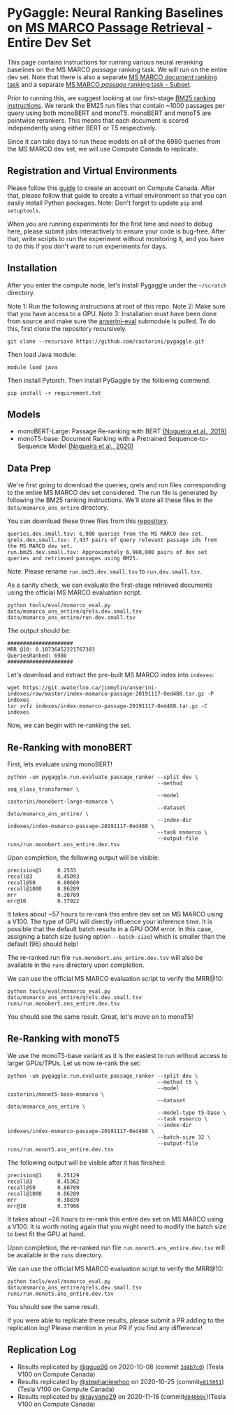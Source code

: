 # PyGaggle: Neural Ranking Baselines on [MS MARCO Passage Retrieval](https://github.com/microsoft/MSMARCO-Passage-Ranking) - Entire Dev Set

This page contains instructions for running various neural reranking baselines on the MS MARCO *passage* ranking task. We will run on the entire dev set. 
Note that there is also a separate [MS MARCO *document* ranking task](https://github.com/castorini/anserini/blob/master/docs/experiments-msmarco-doc.md) and a separate [MS MARCO *passage* ranking task - Subset](https://github.com/castorini/anserini/blob/master/docs/experiments-msmarco-passage-subset.md).

Prior to running this, we suggest looking at our first-stage [BM25 ranking instructions](https://github.com/castorini/anserini/blob/master/docs/experiments-msmarco-passage.md).
We rerank the BM25 run files that contain ~1000 passages per query using both monoBERT and monoT5.
monoBERT and monoT5 are pointwise rerankers. This means that each document is scored independently using either BERT or T5 respectively.

Since it can take days to run these models on all of the 6980 queries from the MS MARCO dev set, we will use Compute Canada to replicate.

## Registration and Virtual Environments

Please follow this [guide](https://github.com/castorini/onboarding/blob/master/docs/cc-guide.md) to create an account on Compute Canada.
After that, please follow that guide to create a virtual environment so that you can easily install Python packages.
Note: Don't forget to update `pip` and `setuptools`.

When you are running experiments for the first time and need to debug here, please submit jobs interactively to ensure your code is bug-free.
After that, write scripts to run the experiment without monitoring it, and you have to do this if you don't want to run experiments for days. 

## Installation

After you enter the compute node, let's install Pygaggle under the `~/scratch` directory.

Note 1: Run the following instructions at root of this repo.
Note 2: Make sure that you have access to a GPU.
Note 3: Installation must have been done from source and make sure the [anserini-eval](https://github.com/castorini/anserini-eval) submodule is pulled. 
To do this, first clone the repository recursively.

```
git clone --recursive https://github.com/castorini/pygaggle.git
```
Then load Java module:
```
module load java
```
Then install Pytorch.
Then install PyGaggle by the following commend.
```
pip install -r requirement.txt
```

## Models

+ monoBERT-Large: Passage Re-ranking with BERT [(Nogueira et al., 2019)](https://arxiv.org/pdf/1901.04085.pdf)
+ monoT5-base: Document Ranking with a Pretrained Sequence-to-Sequence Model [(Nogueira et al., 2020)](https://arxiv.org/pdf/2003.06713.pdf)

## Data Prep

We're first going to download the queries, qrels and run files corresponding to the entire MS MARCO dev set considered. The run file is generated by following the BM25 ranking instructions. We'll store all these files in the `data/msmarco_ans_entire` directory.

You can download these three files from this [repository](https://github.com/castorini/duobert).
```
queries.dev.small.tsv: 6,980 queries from the MS MARCO dev set.
qrels.dev.small.tsv: 7,437 pairs of query relevant passage ids from the MS MARCO dev set.
run.bm25.dev.small.tsv: Approximately 6,980,000 pairs of dev set queries and retrieved passages using BM25.
```
Note: Please rename `run.bm25.dev.small.tsv` to `run.dev.small.tsv`.

As a sanity check, we can evaluate the first-stage retrieved documents using the official MS MARCO evaluation script.

```
python tools/eval/msmarco_eval.py data/msmarco_ans_entire/qrels.dev.small.tsv data/msmarco_ans_entire/run.dev.small.tsv
```

The output should be:

```
#####################
MRR @10: 0.18736452221767383
QueriesRanked: 6980
#####################
```

Let's download and extract the pre-built MS MARCO index into `indexes`:

```
wget https://git.uwaterloo.ca/jimmylin/anserini-indexes/raw/master/index-msmarco-passage-20191117-0ed488.tar.gz -P indexes
tar xvfz indexes/index-msmarco-passage-20191117-0ed488.tar.gz -C indexes
```

Now, we can begin with re-ranking the set.

## Re-Ranking with monoBERT

First, lets evaluate using monoBERT!

```
python -um pygaggle.run.evaluate_passage_ranker --split dev \
                                                --method seq_class_transformer \
                                                --model castorini/monobert-large-msmarco \
                                                --dataset data/msmarco_ans_entire/ \
                                                --index-dir indexes/index-msmarco-passage-20191117-0ed488 \
                                                --task msmarco \
                                                --output-file runs/run.monobert.ans_entire.dev.tsv
```

Upon completion, the following output will be visible:

```
precision@1     0.2533
recall@3        0.45093
recall@50       0.80609
recall@1000     0.86289
mrr             0.38789
mrr@10          0.37922
```

It takes about ~57 hours to re-rank this entire dev set on MS MARCO using a V100. 
The type of GPU will directly influence your inference time. 
It is possible that the default batch results in a GPU OOM error.
In this case, assigning a batch size (using option `--batch-size`) which is smaller than the default (96) should help!

The re-ranked run file `run.monobert.ans_entire.dev.tsv` will also be available in the `runs` directory upon completion.

We can use the official MS MARCO evaluation script to verify the MRR@10:

```
python tools/eval/msmarco_eval.py data/msmarco_ans_entire/qrels.dev.small.tsv runs/run.monobert.ans_entire.dev.tsv
```

You should see the same result. Great, let's move on to monoT5!

## Re-Ranking with monoT5

We use the monoT5-base variant as it is the easiest to run without access to larger GPUs/TPUs. Let us now re-rank the set:

```
python -um pygaggle.run.evaluate_passage_ranker --split dev \
                                                --method t5 \
                                                --model castorini/monot5-base-msmarco \
                                                --dataset data/msmarco_ans_entire \
                                                --model-type t5-base \
                                                --task msmarco \
                                                --index-dir indexes/index-msmarco-passage-20191117-0ed488 \
                                                --batch-size 32 \
                                                --output-file runs/run.monot5.ans_entire.dev.tsv
```

The following output will be visible after it has finished:

```
precision@1     0.25129
recall@3        0.45362
recall@50       0.80709
recall@1000     0.86289
mrr             0.38839
mrr@10          0.37986
```

It takes about ~26 hours to re-rank this entire dev set on MS MARCO using a V100. 
It is worth noting again that you might need to modify the batch size to best fit the GPU at hand.

Upon completion, the re-ranked run file `run.monot5.ans_entire.dev.tsv` will be available in the `runs` directory.

We can use the official MS MARCO evaluation script to verify the MRR@10:

```
python tools/eval/msmarco_eval.py data/msmarco_ans_entire/qrels.dev.small.tsv runs/run.monot5.ans_entire.dev.tsv
```

You should see the same result.

If you were able to replicate these results, please submit a PR adding to the replication log!
Please mention in your PR if you find any difference!


## Replication Log

+ Results replicated by [@qguo96](https://github.com/qguo96) on 2020-10-08 (commit [`3d4b7c0`](https://github.com/castorini/pygaggle/commit/3d4b7c0a51b5b26e5d39da7c7b9c0cec8e633950)) (Tesla V100 on Compute Canada)
+ Results replicated by [@stephaniewhoo](https://github.com/stephaniewhoo) on 2020-10-25 (commit[`e815051`](https://github.com/castorini/pygaggle/commit/e815051f2cee1af98b370ee030b66c07a8a287f3)) (Tesla V100 on Compute Canada)
+ Results replicated by [@rayyang29](https://github.com/rayyang29) on 2020-11-16 (commit[`d840b0c`](https://github.com/castorini/pygaggle/commit/d840b0c0fc2a5a0a6e10f87c94b31824964449f7))(Tesla V100 on Compute Canada)
